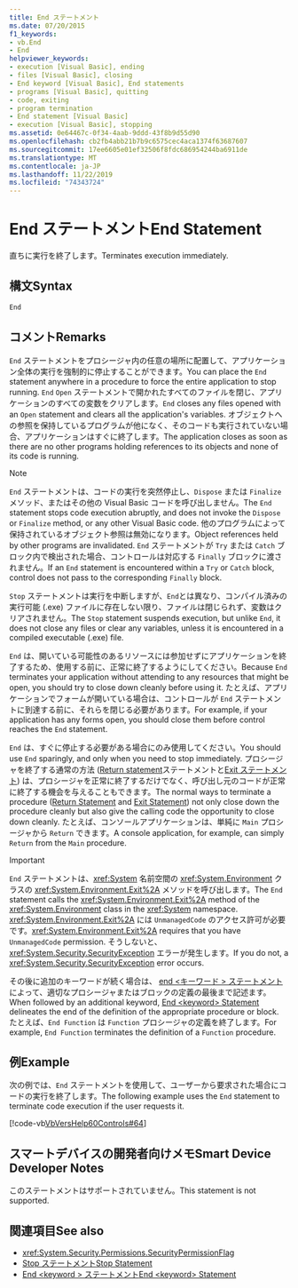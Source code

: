 ```yaml
---
title: End ステートメント
ms.date: 07/20/2015
f1_keywords:
- vb.End
- End
helpviewer_keywords:
- execution [Visual Basic], ending
- files [Visual Basic], closing
- End keyword [Visual Basic], End statements
- programs [Visual Basic], quitting
- code, exiting
- program termination
- End statement [Visual Basic]
- execution [Visual Basic], stopping
ms.assetid: 0e64467c-0f34-4aab-9ddd-43f8b9d55d90
ms.openlocfilehash: cb2fb4abb21b7b9c6575cec4aca1374f63687607
ms.sourcegitcommit: 17ee6605e01ef32506f8fdc686954244ba6911de
ms.translationtype: MT
ms.contentlocale: ja-JP
ms.lasthandoff: 11/22/2019
ms.locfileid: "74343724"
---
```

# <a name="end-statement"></a><span data-ttu-id="a7b0c-102">End ステートメント</span><span class="sxs-lookup"><span data-stu-id="a7b0c-102">End Statement</span></span>
<span data-ttu-id="a7b0c-103">直ちに実行を終了します。</span><span class="sxs-lookup"><span data-stu-id="a7b0c-103">Terminates execution immediately.</span></span>  
  
## <a name="syntax"></a><span data-ttu-id="a7b0c-104">構文</span><span class="sxs-lookup"><span data-stu-id="a7b0c-104">Syntax</span></span>  
  
```vb  
End  
```  
  
## <a name="remarks"></a><span data-ttu-id="a7b0c-105">コメント</span><span class="sxs-lookup"><span data-stu-id="a7b0c-105">Remarks</span></span>  
 <span data-ttu-id="a7b0c-106">`End` ステートメントをプロシージャ内の任意の場所に配置して、アプリケーション全体の実行を強制的に停止することができます。</span><span class="sxs-lookup"><span data-stu-id="a7b0c-106">You can place the `End` statement anywhere in a procedure to force the entire application to stop running.</span></span> <span data-ttu-id="a7b0c-107">`End` `Open` ステートメントで開かれたすべてのファイルを閉じ、アプリケーションのすべての変数をクリアします。</span><span class="sxs-lookup"><span data-stu-id="a7b0c-107">`End` closes any files opened with an `Open` statement and clears all the application's variables.</span></span> <span data-ttu-id="a7b0c-108">オブジェクトへの参照を保持しているプログラムが他になく、そのコードも実行されていない場合、アプリケーションはすぐに終了します。</span><span class="sxs-lookup"><span data-stu-id="a7b0c-108">The application closes as soon as there are no other programs holding references to its objects and none of its code is running.</span></span>  
  
> [!NOTE]
> <span data-ttu-id="a7b0c-109">`End` ステートメントは、コードの実行を突然停止し、`Dispose` または `Finalize` メソッド、またはその他の Visual Basic コードを呼び出しません。</span><span class="sxs-lookup"><span data-stu-id="a7b0c-109">The `End` statement stops code execution abruptly, and does not invoke the `Dispose` or `Finalize` method, or any other Visual Basic code.</span></span> <span data-ttu-id="a7b0c-110">他のプログラムによって保持されているオブジェクト参照は無効になります。</span><span class="sxs-lookup"><span data-stu-id="a7b0c-110">Object references held by other programs are invalidated.</span></span> <span data-ttu-id="a7b0c-111">`End` ステートメントが `Try` または `Catch` ブロック内で検出された場合、コントロールは対応する `Finally` ブロックに渡されません。</span><span class="sxs-lookup"><span data-stu-id="a7b0c-111">If an `End` statement is encountered within a `Try` or `Catch` block, control does not pass to the corresponding `Finally` block.</span></span>  
  
 <span data-ttu-id="a7b0c-112">`Stop` ステートメントは実行を中断しますが、`End`とは異なり、コンパイル済みの実行可能 (.exe) ファイルに存在しない限り、ファイルは閉じられず、変数はクリアされません。</span><span class="sxs-lookup"><span data-stu-id="a7b0c-112">The `Stop` statement suspends execution, but unlike `End`, it does not close any files or clear any variables, unless it is encountered in a compiled executable (.exe) file.</span></span>  
  
 <span data-ttu-id="a7b0c-113">`End` は、開いている可能性のあるリソースには参加せずにアプリケーションを終了するため、使用する前に、正常に終了するようにしてください。</span><span class="sxs-lookup"><span data-stu-id="a7b0c-113">Because `End` terminates your application without attending to any resources that might be open, you should try to close down cleanly before using it.</span></span> <span data-ttu-id="a7b0c-114">たとえば、アプリケーションでフォームが開いている場合は、コントロールが `End` ステートメントに到達する前に、それらを閉じる必要があります。</span><span class="sxs-lookup"><span data-stu-id="a7b0c-114">For example, if your application has any forms open, you should close them before control reaches the `End` statement.</span></span>  
  
 <span data-ttu-id="a7b0c-115">`End` は、すぐに停止する必要がある場合にのみ使用してください。</span><span class="sxs-lookup"><span data-stu-id="a7b0c-115">You should use `End` sparingly, and only when you need to stop immediately.</span></span> <span data-ttu-id="a7b0c-116">プロシージャを終了する通常の方法 ([Return statement](../../../visual-basic/language-reference/statements/return-statement.md)ステートメントと[Exit ステートメント](../../../visual-basic/language-reference/statements/exit-statement.md)) は、プロシージャを正常に終了するだけでなく、呼び出し元のコードが正常に終了する機会を与えることもできます。</span><span class="sxs-lookup"><span data-stu-id="a7b0c-116">The normal ways to terminate a procedure ([Return Statement](../../../visual-basic/language-reference/statements/return-statement.md) and [Exit Statement](../../../visual-basic/language-reference/statements/exit-statement.md)) not only close down the procedure cleanly but also give the calling code the opportunity to close down cleanly.</span></span> <span data-ttu-id="a7b0c-117">たとえば、コンソールアプリケーションは、単純に `Main` プロシージャから `Return` できます。</span><span class="sxs-lookup"><span data-stu-id="a7b0c-117">A console application, for example, can simply `Return` from the `Main` procedure.</span></span>  
  
> [!IMPORTANT]
> <span data-ttu-id="a7b0c-118">`End` ステートメントは、<xref:System> 名前空間の <xref:System.Environment> クラスの <xref:System.Environment.Exit%2A> メソッドを呼び出します。</span><span class="sxs-lookup"><span data-stu-id="a7b0c-118">The `End` statement calls the <xref:System.Environment.Exit%2A> method of the <xref:System.Environment> class in the <xref:System> namespace.</span></span> <span data-ttu-id="a7b0c-119"><xref:System.Environment.Exit%2A> には `UnmanagedCode` のアクセス許可が必要です。</span><span class="sxs-lookup"><span data-stu-id="a7b0c-119"><xref:System.Environment.Exit%2A> requires that you have `UnmanagedCode` permission.</span></span> <span data-ttu-id="a7b0c-120">そうしないと、<xref:System.Security.SecurityException> エラーが発生します。</span><span class="sxs-lookup"><span data-stu-id="a7b0c-120">If you do not, a <xref:System.Security.SecurityException> error occurs.</span></span>  
  
 <span data-ttu-id="a7b0c-121">その後に追加のキーワードが続く場合は、 [end \<キーワード > ステートメント](../../../visual-basic/language-reference/statements/end-keyword-statement.md)によって、適切なプロシージャまたはブロックの定義の最後まで記述ます。</span><span class="sxs-lookup"><span data-stu-id="a7b0c-121">When followed by an additional keyword, [End \<keyword> Statement](../../../visual-basic/language-reference/statements/end-keyword-statement.md) delineates the end of the definition of the appropriate procedure or block.</span></span> <span data-ttu-id="a7b0c-122">たとえば、`End Function` は `Function` プロシージャの定義を終了します。</span><span class="sxs-lookup"><span data-stu-id="a7b0c-122">For example, `End Function` terminates the definition of a `Function` procedure.</span></span>  
  
## <a name="example"></a><span data-ttu-id="a7b0c-123">例</span><span class="sxs-lookup"><span data-stu-id="a7b0c-123">Example</span></span>  
 <span data-ttu-id="a7b0c-124">次の例では、`End` ステートメントを使用して、ユーザーから要求された場合にコードの実行を終了します。</span><span class="sxs-lookup"><span data-stu-id="a7b0c-124">The following example uses the `End` statement to terminate code execution if the user requests it.</span></span>  
  
 [!code-vb[VbVersHelp60Controls#64](~/samples/snippets/visualbasic/VS_Snippets_VBCSharp/VbVersHelp60Controls/VB/Form1.vb#64)]  
  
## <a name="smart-device-developer-notes"></a><span data-ttu-id="a7b0c-125">スマートデバイスの開発者向けメモ</span><span class="sxs-lookup"><span data-stu-id="a7b0c-125">Smart Device Developer Notes</span></span>  
 <span data-ttu-id="a7b0c-126">このステートメントはサポートされていません。</span><span class="sxs-lookup"><span data-stu-id="a7b0c-126">This statement is not supported.</span></span>  
  
## <a name="see-also"></a><span data-ttu-id="a7b0c-127">関連項目</span><span class="sxs-lookup"><span data-stu-id="a7b0c-127">See also</span></span>

- <xref:System.Security.Permissions.SecurityPermissionFlag>
- [<span data-ttu-id="a7b0c-128">Stop ステートメント</span><span class="sxs-lookup"><span data-stu-id="a7b0c-128">Stop Statement</span></span>](../../../visual-basic/language-reference/statements/stop-statement.md)
- [<span data-ttu-id="a7b0c-129">End \<keyword > ステートメント</span><span class="sxs-lookup"><span data-stu-id="a7b0c-129">End \<keyword> Statement</span></span>](../../../visual-basic/language-reference/statements/end-keyword-statement.md)
